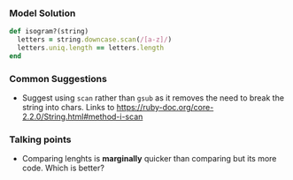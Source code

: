### Model Solution

```ruby
def isogram?(string)
  letters = string.downcase.scan(/[a-z]/)
  letters.uniq.length == letters.length
end
```

### Common Suggestions
- Suggest using `scan` rather than `gsub` as it removes the need to break the string into chars. Links to https://ruby-doc.org/core-2.2.0/String.html#method-i-scan

### Talking points
- Comparing lenghts is **marginally** quicker than comparing but its more code. Which is better?
